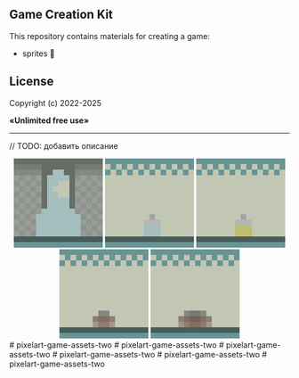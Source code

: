 ## Game Creation Kit

This repository contains materials for creating a game: 
- sprites 💾

## License

<p>Copyright (c) 2022-2025</p>
<p><b>«Unlimited free use»</b></p>

-----

// TODO: добавить описание

<div align="center" width="100%">
    <img width="160px" src="/materials/arch-animated.gif" />
    <img width="160px" src="/materials/bottle-1-animated.gif" />
    <img width="160px" src="/materials/bottle-2-animated.gif" />
    <img width="160px" src="/materials/chest-1-animated.gif" />
    <img width="160px" src="/materials/chest-2-animated.gif" />

</div>
# pixelart-game-assets-two
# pixelart-game-assets-two
# pixelart-game-assets-two
# pixelart-game-assets-two
# pixelart-game-assets-two
# pixelart-game-assets-two
